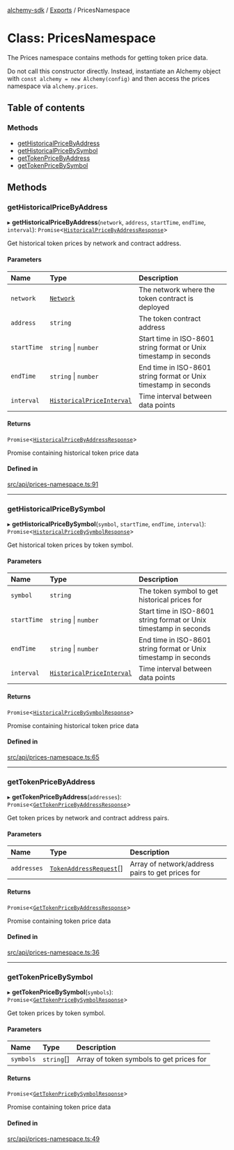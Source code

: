 [alchemy-sdk](../README.md) / [Exports](../modules.md) / PricesNamespace

# Class: PricesNamespace

The Prices namespace contains methods for getting token price data.

Do not call this constructor directly. Instead, instantiate an Alchemy object
with `const alchemy = new Alchemy(config)` and then access the prices namespace
via `alchemy.prices`.

## Table of contents

### Methods

- [getHistoricalPriceByAddress](PricesNamespace.md#gethistoricalpricebyaddress)
- [getHistoricalPriceBySymbol](PricesNamespace.md#gethistoricalpricebysymbol)
- [getTokenPriceByAddress](PricesNamespace.md#gettokenpricebyaddress)
- [getTokenPriceBySymbol](PricesNamespace.md#gettokenpricebysymbol)

## Methods

### getHistoricalPriceByAddress

▸ **getHistoricalPriceByAddress**(`network`, `address`, `startTime`, `endTime`, `interval`): `Promise`<[`HistoricalPriceByAddressResponse`](../interfaces/HistoricalPriceByAddressResponse.md)\>

Get historical token prices by network and contract address.

#### Parameters

| Name | Type | Description |
| :------ | :------ | :------ |
| `network` | [`Network`](../enums/Network.md) | The network where the token contract is deployed |
| `address` | `string` | The token contract address |
| `startTime` | `string` \| `number` | Start time in ISO-8601 string format or Unix timestamp in seconds |
| `endTime` | `string` \| `number` | End time in ISO-8601 string format or Unix timestamp in seconds |
| `interval` | [`HistoricalPriceInterval`](../enums/HistoricalPriceInterval.md) | Time interval between data points |

#### Returns

`Promise`<[`HistoricalPriceByAddressResponse`](../interfaces/HistoricalPriceByAddressResponse.md)\>

Promise containing historical token price data

#### Defined in

[src/api/prices-namespace.ts:91](https://github.com/alchemyplatform/alchemy-sdk-js/blob/44aa50c/src/api/prices-namespace.ts#L91)

___

### getHistoricalPriceBySymbol

▸ **getHistoricalPriceBySymbol**(`symbol`, `startTime`, `endTime`, `interval`): `Promise`<[`HistoricalPriceBySymbolResponse`](../interfaces/HistoricalPriceBySymbolResponse.md)\>

Get historical token prices by token symbol.

#### Parameters

| Name | Type | Description |
| :------ | :------ | :------ |
| `symbol` | `string` | The token symbol to get historical prices for |
| `startTime` | `string` \| `number` | Start time in ISO-8601 string format or Unix timestamp in seconds |
| `endTime` | `string` \| `number` | End time in ISO-8601 string format or Unix timestamp in seconds |
| `interval` | [`HistoricalPriceInterval`](../enums/HistoricalPriceInterval.md) | Time interval between data points |

#### Returns

`Promise`<[`HistoricalPriceBySymbolResponse`](../interfaces/HistoricalPriceBySymbolResponse.md)\>

Promise containing historical token price data

#### Defined in

[src/api/prices-namespace.ts:65](https://github.com/alchemyplatform/alchemy-sdk-js/blob/44aa50c/src/api/prices-namespace.ts#L65)

___

### getTokenPriceByAddress

▸ **getTokenPriceByAddress**(`addresses`): `Promise`<[`GetTokenPriceByAddressResponse`](../interfaces/GetTokenPriceByAddressResponse.md)\>

Get token prices by network and contract address pairs.

#### Parameters

| Name | Type | Description |
| :------ | :------ | :------ |
| `addresses` | [`TokenAddressRequest`](../interfaces/TokenAddressRequest.md)[] | Array of network/address pairs to get prices for |

#### Returns

`Promise`<[`GetTokenPriceByAddressResponse`](../interfaces/GetTokenPriceByAddressResponse.md)\>

Promise containing token price data

#### Defined in

[src/api/prices-namespace.ts:36](https://github.com/alchemyplatform/alchemy-sdk-js/blob/44aa50c/src/api/prices-namespace.ts#L36)

___

### getTokenPriceBySymbol

▸ **getTokenPriceBySymbol**(`symbols`): `Promise`<[`GetTokenPriceBySymbolResponse`](../interfaces/GetTokenPriceBySymbolResponse.md)\>

Get token prices by token symbol.

#### Parameters

| Name | Type | Description |
| :------ | :------ | :------ |
| `symbols` | `string`[] | Array of token symbols to get prices for |

#### Returns

`Promise`<[`GetTokenPriceBySymbolResponse`](../interfaces/GetTokenPriceBySymbolResponse.md)\>

Promise containing token price data

#### Defined in

[src/api/prices-namespace.ts:49](https://github.com/alchemyplatform/alchemy-sdk-js/blob/44aa50c/src/api/prices-namespace.ts#L49)
